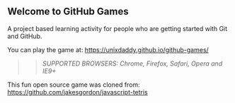 ## Welcome to GitHub Games

A project based learning activity for people who are getting started with Git and GitHub.

You can play the game at: https://unixdaddy.github.io/github-games/

>> _*SUPPORTED BROWSERS*: Chrome, Firefox, Safari, Opera and IE9+_

This fun open source game was cloned from: https://github.com/jakesgordon/javascript-tetris
